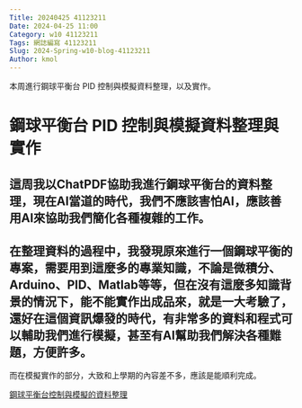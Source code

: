 ```yaml
---
Title: 20240425 41123211
Date: 2024-04-25 11:00
Category: w10 41123211
Tags: 網誌編寫 41123211
Slug: 2024-Spring-w10-blog-41123211
Author: kmol
---
```


本周進行鋼球平衡台 PID 控制與模擬資料整理，以及實作。

<!-- PELICAN_END_SUMMARY -->

# 鋼球平衡台 PID 控制與模擬資料整理與實作
這周我以ChatPDF協助我進行鋼球平衡台的資料整理，現在AI當道的時代，我們不應該害怕AI，應該善用AI來協助我們簡化各種複雜的工作。
-
在整理資料的過程中，我發現原來進行一個鋼球平衡的專案，需要用到這麼多的專業知識，不論是微積分、Arduino、PID、Matlab等等，但在沒有這麼多知識背景的情況下，能不能實作出成品來，就是一大考驗了，還好在這個資訊爆發的時代，有非常多的資料和程式可以輔助我們進行模擬，甚至有AI幫助我們解決各種難題，方便許多。
-
而在模擬實作的部分，大致和上學期的內容差不多，應該是能順利完成。

[鋼球平衡台控制與模擬的資料整理](https://leekuchu006.github.io/cd2024/content/Ball%20balance%20research.html)
